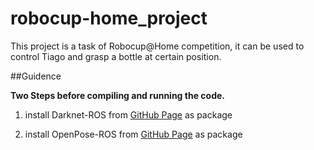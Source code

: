 # robocup-home_project

This project is a task of Robocup@Home competition, it can be used to control Tiago and grasp a bottle at certain position.

##Guidence

**Two Steps before compiling and running the code.**

1. install Darknet-ROS from [GitHub Page](https://github.com/leggedrobotics/darknet_ros) as package

2. install OpenPose-ROS from [GitHub Page](https://github.com/CMU-Perceptual-Computing-Lab/openpose) as package

